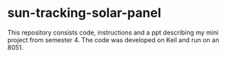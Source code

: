 # sun-tracking-solar-panel
This repository consists code, instructions and a ppt describing my mini project from semester 4. The code was developed on Keil and run on an 8051. 
